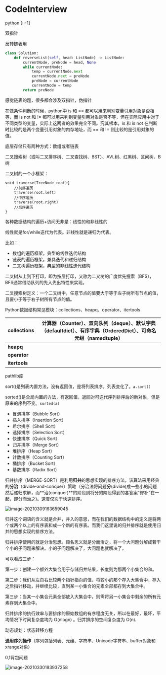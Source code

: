 <h1>CodeInterview</h1>

python [::-1]

双指针

反转链表用

```python
class Solution:
    def reverseList(self, head: ListNode) -> ListNode:
        currentNode, preNode = head, None
        while currentNode:
            temp = currentNode.next
            currentNode.next = preNode
            preNode = currentNode
            currentNode = temp
        return preNode
```

感觉链表的题，很多都会涉及双指针，伪指针



在做条件判断的时候，python中 is 和 == 都可以用来判别变量引用对象是否相等，而 is not 和 != 都可以用来判别变量引用对象是否不等，但在实际应用中对于不同类型的变量，实际上这两者的效果完全不同。究其根本，is 和 is not 在判断时比较的是两个变量引用对象的内存地址，而 == 和 != 则比较的是引用对象的值。



底层存储只有两种方式：数组或者链表

二叉搜索树（或叫二叉排序树、二叉查找树、BST）、AVL树、红黑树、区间树、B树

二叉树的一个小框架：

```
void traverse(TreeNode root){
	//前序遍历
	traverse(root.left)
	//中序遍历
	traverse(root.right)
	//后序遍历
}
```





各种数据结构的遍历+访问无非是：线性的和非线性的

线性就是for/while迭代为代表。非线性就是递归为代表。

比如：

* 数组的遍历框架，典型的线性迭代结构
* 链表的遍历框架，兼具迭代和递归结构
* 二叉树遍历框架，典型的非线性迭代结构



二叉树从上到下打印，即为按层打印，又称为二叉树的广度优先搜索（BFS），BFS通常借助队列的先入先出特性来实现。

二叉搜索树定义：一个二叉树中，任意节点的值要大于等于左子树所有节点的值，且要小于等于右子树所有节点的值。



Python数据结构常见模块：collections、heapq、operator、itertools

| collections   | **计算器（Counter）、双向队列（deque）、默认字典（defaultdict）、有序字典（OrderedDict）、可命名元组（namedtuple）** |
| ------------- | ------------------------------------------------------------ |
| **heapq**     |                                                              |
| **operator**  |                                                              |
| **itertools** |                                                              |

pathlib库



sort()是列表内置方法，没有返回值，是将列表排序，列表变化了。`a.sort()`

sorted()是全局内置的方法，有返回值，返回对可迭代序列排序后的新对象，但是原来的序列不变。`sorted(a)`

- 冒泡排序（Bubble Sort）
- 插入排序（Insertion Sort）
- 希尔排序（Shell Sort）
- 选择排序（Selection Sort）
- 快速排序（Quick Sort）
- 归并排序（Merge Sort）
- 堆排序（Heap Sort）
- 计数排序（Counting Sort）
- 桶排序（Bucket Sort）
- 基数排序（Radix Sort）

归并排序（MERGE-SORT）是利用**归并**的思想实现的排序方法，该算法采用经典的**分治**（divide-and-conquer）策略（分治法将问题**分**(divide)成一些小的问题然后递归求解，而**治(conquer)**的阶段则将分的阶段得到的各答案"修补"在一起，即分而治之)。速度仅次于快速排序。

![image-20210309163659045](C:\Users\daluzi\AppData\Roaming\Typora\typora-user-images\image-20210309163659045.png)

归并这个词语的含义就是合并，并入的意思，而在我们的数据结构中的定义是将两个或两个以上的有序表和成一个新的有序表。而我们这里说的归并排序就是使用归并的思想实现的排序方法。

归并排序使用的就是分治思想。顾名思义就是分而治之，将一个大问题分解成若干个小的子问题来解决。小的子问题解决了，大问题也就解决了。

可以看成三步：

第一步：创建一个额外大集合用于存储归并结果，长度则为那两个小集合的和。

第二步：我们从左自右比较两个指针指向的值，将较小的那个存入大集合中，存入之后指针移动，并继续比较，直到某一小集合的元素全部都存到大集合中。

第三步：当某一小集合元素全部放入大集合中，则需将另一小集合中剩余的所有元素存到大集合中。

归并排序的执行效率与要排序的原始数组的有序程度无关，所以在最好，最坏，平均情况下时间复杂度均为 O(nlogn) 。归并排序的空间复杂度为 O(n).



动态规划：状态转移方程



<b>通用序列操作</b>（序列包括列表、元组、字符串、Unicode字符串、buffer对象和xrange对象）



0,1背包问题

![image-20210330183937258](C:\Users\daluzi\AppData\Roaming\Typora\typora-user-images\image-20210330183937258.png)